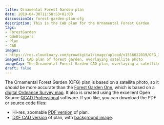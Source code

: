 ```yaml
---
title: Ornamental Forest Garden plan
date: 2019-04-30T11:58:53+01:00
discussionId: forest-garden-plan-ofg
description: This is the CAD plan for the Ornamental Forest Garden
tags: 
- ForestGarden
- GdnBloggers
- Plan
- CAD
images: 
- https://res.cloudinary.com/growdigital/image/upload/v1556622039/OFG_3.22.jpg
imageAlt: CAD plan of forest garden, overlaying satellite photo
imageCap: The Ornamental Forest Garden CAD plan, overlaying a satellite photo.
draft: false
---
```


The Ornamental Forest Garden (OFG) plan is based on a satellite photo, so it _should_ be more accurate than the [Forest Garden One](forest-garden-plan-pgi.md), which is based on a [digital Ordnance Survey map](https://www.themapcentre.com/ordnance-survey-landplan-dxf--vector-data---2km-x-2km-16076-p.asp). It also is created using the excellent Open Source [QCAD Professional](https://www.qcad.org/en/online-shop) software. If you like, you can download the PDF or source code files:

* Hi-res, zoomable [PDF version](https://res.cloudinary.com/growdigital/image/upload/v1556622039/OFG_3.22.pdf) of plan.
* [DXF CAD version](https://res.cloudinary.com/growdigital/raw/upload/v1556622038/OFG_3.22.dxf) of plan, with [background image](https://res.cloudinary.com/growdigital/image/upload/v1556622039/OFG_background.png).
